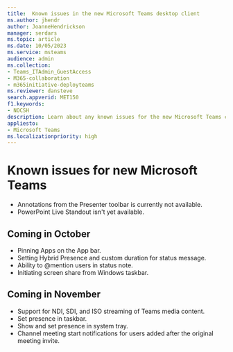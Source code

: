```yaml
---
title:  Known issues in the new Microsoft Teams desktop client
ms.author: jhendr
author: JoanneHendrickson
manager: serdars
ms.topic: article
ms.date: 10/05/2023
ms.service: msteams
audience: admin
ms.collection: 
- Teams_ITAdmin_GuestAccess
- M365-collaboration
- m365initiative-deployteams
ms.reviewer: dansteve
search.appverid: MET150
f1.keywords:
- NOCSH
description: Learn about any known issues for the new Microsoft Teams client. 
appliesto: 
- Microsoft Teams
ms.localizationpriority: high
---
```

# Known issues for new Microsoft Teams

- Annotations from the Presenter toolbar is currently not available.
- PowerPoint Live Standout isn't yet available.

## Coming in October

- Pinning Apps on the App bar.
- Setting Hybrid Presence and custom duration for status message.
- Ability to @mention users in status note.
- Initiating screen share from Windows taskbar.

## Coming in November

- Support for NDI, SDI, and ISO streaming of Teams media content.
- Set presence in taskbar.
- Show and set presence in system tray.
- Channel meeting start notifications for users added after the original meeting invite.
